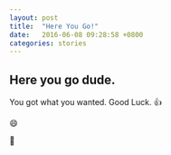 ```yaml
---
layout: post
title:  "Here You Go!"
date:   2016-06-08 09:28:58 +0800
categories: stories
---
```


## Here you go dude.

You got what you wanted. Good Luck. :+1:

:smile:

:camel:
